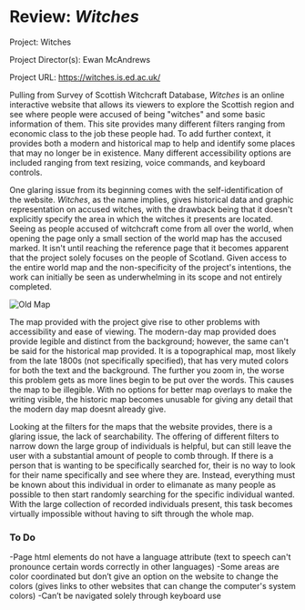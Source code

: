 # Review: *Witches*

Project: Witches

Project Director(s): Ewan McAndrews

Project URL: <https://witches.is.ed.ac.uk/>

Pulling from Survey of Scottish Witchcraft Database, *Witches* is an online interactive website that allows its viewers to explore the Scottish region and see where people were accused of being "witches" and some basic information of them. This site provides many different filters ranging from economic class to the job these people had. To add further context, it provides both a modern and historical map to help and identify some places that may no longer be in existence. Many different accessibility options are included ranging from text resizing, voice commands, and keyboard controls.

One glaring issue from its beginning comes with the self-identification of the website. *Witches*, as the name implies, gives historical data and graphic representation on accused witches, with the drawback being that it doesn't explicitly specify the area in which the witches it presents are located. Seeing as people accused of witchcraft come from all over the world, when opening the page only a small section of the world map has the accused marked. It isn't until reaching the reference page that it becomes apparent that the project solely focuses on the people of Scotland. Given access to the entire world map and the non-specificity of the project's intentions, the work can initially be seen as underwhelming in its scope and not entirely completed. 

![Old Map](https://raw.githubusercontent.com/goldentoad12/matthew-freeman-CNU/ad6145aec3ece9f62cd79800993834c43ff7f727/images/22.png) 

The map provided with the project give rise to other problems with accessibility and ease of viewing. The modern-day map provided does provide legible and distinct from the background; however, the same can't be said for the historical map provided. It is a topographical map, most likely from the late 1800s (not specifically specified), that has very muted colors for both the text and the background. The further you zoom in, the worse this problem gets as more lines begin to be put over the words. This causes the map to be illegible. With no options for better map overlays to make the writing visible, the historic map becomes unusable for giving any detail that the modern day map doesnt already give.

Looking at the filters for the maps that the website provides, there is a glaring issue, the lack of searchability. The offering of different filters to narrow down the large group of individuals is helpful, but can still leave the user with a substantial amount of people to comb through. If there is a person that is wanting to be specifically searched for, their is no way to look for their name specifically and see where they are. Instead, everything must be known about this individual in order to elimanate as many people as possible to then start randomly searching for the specific individual wanted. With the large collection of recorded individuals present, this task becomes virtually impossible without having to sift through the whole map.

### To Do
-Page html elements do not have a language attribute (text to speech can't pronounce certain words correctly in other languages)
-Some areas are color coordinated but don’t give an option on the website to change the colors (gives links to other websites that can change the computer's system colors)
-Can’t be navigated solely through keyboard use
